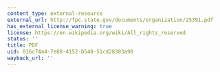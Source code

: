 ```yaml
---
content_type: external-resource
external_url: http://fpc.state.gov/documents/organization/25391.pdf
has_external_license_warning: true
license: https://en.wikipedia.org/wiki/All_rights_reserved
status: ''
title: PDF
uid: 016c74a4-7e88-4152-b540-51cd28383a90
wayback_url: ''
---
```

